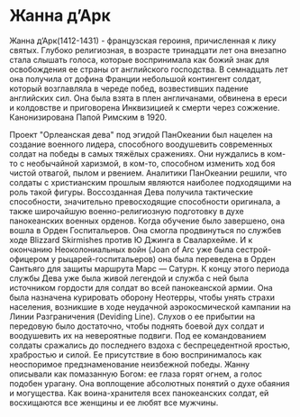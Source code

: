 # Жанна д’Арк

Жанна д’Арк(1412-1431) - французская героиня, причисленная к лику святых.
Глубоко религиозная, в возрасте тринадцати лет она внезапно стала слышать голоса,
которые воспринимала как божий знак для освобождения ее страны от английского господства.
В семнадцать лет она получила от дофина Франции небольшой контингент солдат,
который возглавляла в череде побед, возвестивших падение английских сил.
Она была взята в плен англичанами, обвинена в ереси и колдовстве и приговорена
Инквизицией к смерти через сожжение. Канонизирована Папой Римским в 1920.

Проект "Орлеанская дева" под эгидой ПанОкеании был нацелен на создание военного лидера,
способного воодушевить современных солдат на победы в самых тяжёлых сражениях.
Они нуждались в ком-то с необычайной харизмой, в ком-то, способном изменить ход боя чистой отвагой, пылом и рвением.
Аналитики ПанОкеании решили, что солдаты с христианским прошлым являются наиболее подходящими на роль такой фигуры.
Воссозданная Дева получила тактические способности, значительно превосходящие способности оригинала, а также широчайшую военно-религиозную подготовку в духе панокеанских военных орденов.
Когда обучение было завершено, она вошла в Орден Госпитальеров.
Она смогла продвинуться по службев ходе Blizzard Skirmishes против Ю Джинга в Свалархейме.
И к окончанию Неоколониальных войн (Joan of Arc уже была сестрой-офицером у рыцарей-госпитальеров) она была переведена в Орден Сантьяго для защиты маршрута Марс — Сатурн.
К концу этого периода службы Дева уже была живой легендой и служба с ней была источником гордости для солдат во всей панокеанской армии.
Она была назначена курировать оборону Неотерры, чтобы унять страхи населения, возникшие в ходе 
неудачной аэрокосмической кампании на Линии Разграничения (Deviding Line).
Слухов о ее прибытии на передовую было достаточно, чтобы поднять боевой дух солдат
и воодушевить их на невероятные подвиги. 
Под ее командованием солдаты сражались до последнего вздоха с беспрецедентной яростью, 
храбростью и силой.
Ее присутствие в бою воспринималось как неоспоримое предзнаменование неизбежной победы. 
Жанну описывали как помазанную Богом: ее глаза горят огнем, а голос подобен урагану. 
Она воплощение абсолютных понятий о духе обаяния и могущества. 
Как воина-хранителя всех панокеанских солдат, ей восхищаются все женщины и ее любят все мужчины.